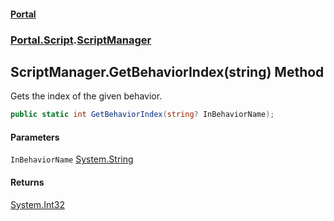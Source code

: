 #### [Portal](index.md 'index')
### [Portal.Script](Portal.Script.md 'Portal.Script').[ScriptManager](ScriptManager.md 'Portal.Script.ScriptManager')

## ScriptManager.GetBehaviorIndex(string) Method

Gets the index of the given behavior.

```csharp
public static int GetBehaviorIndex(string? InBehaviorName);
```
#### Parameters

<a name='Portal.Script.ScriptManager.GetBehaviorIndex(string).InBehaviorName'></a>

`InBehaviorName` [System.String](https://docs.microsoft.com/en-us/dotnet/api/System.String 'System.String')

#### Returns
[System.Int32](https://docs.microsoft.com/en-us/dotnet/api/System.Int32 'System.Int32')